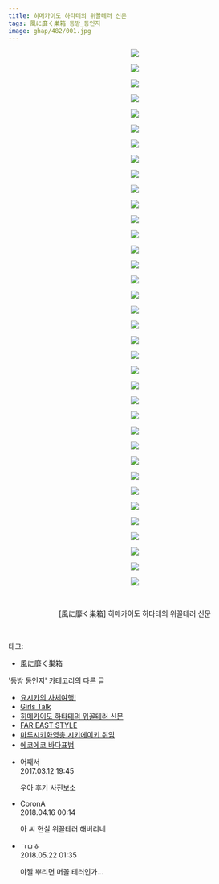 ```yaml
---
title: 히메카이도 하타테의 위꼴테러 신문
tags: 風に靡く巣箱 동방_동인지
image: ghap/482/001.jpg
---
```

<div class="article">
<p style="text-align: center; clear: none; float: none;"><img src="{{ site.nasurl }}/ghap/482/001.jpg"/></p>
<p style="text-align: center; clear: none; float: none;"><img src="{{ site.nasurl }}/ghap/482/002.jpg"/></p>
<p style="text-align: center; clear: none; float: none;"><img src="{{ site.nasurl }}/ghap/482/003.jpg"/></p>
<p style="text-align: center; clear: none; float: none;"><img src="{{ site.nasurl }}/ghap/482/004.jpg"/></p>
<p style="text-align: center; clear: none; float: none;"><img src="{{ site.nasurl }}/ghap/482/005.jpg"/></p>
<p style="text-align: center; clear: none; float: none;"><img src="{{ site.nasurl }}/ghap/482/006.jpg"/></p>
<p style="text-align: center; clear: none; float: none;"><img src="{{ site.nasurl }}/ghap/482/007.jpg"/></p>
<p style="text-align: center; clear: none; float: none;"><img src="{{ site.nasurl }}/ghap/482/008.jpg"/></p>
<p style="text-align: center; clear: none; float: none;"><img src="{{ site.nasurl }}/ghap/482/009.jpg"/></p>
<p style="text-align: center; clear: none; float: none;"><img src="{{ site.nasurl }}/ghap/482/010.jpg"/></p>
<p style="text-align: center; clear: none; float: none;"><img src="{{ site.nasurl }}/ghap/482/011.jpg"/></p>
<p style="text-align: center; clear: none; float: none;"><img src="{{ site.nasurl }}/ghap/482/012.jpg"/></p>
<p style="text-align: center; clear: none; float: none;"><img src="{{ site.nasurl }}/ghap/482/013.jpg"/></p>
<p style="text-align: center; clear: none; float: none;"><img src="{{ site.nasurl }}/ghap/482/014.jpg"/></p>
<p style="text-align: center; clear: none; float: none;"><img src="{{ site.nasurl }}/ghap/482/015.jpg"/></p>
<p style="text-align: center; clear: none; float: none;"><img src="{{ site.nasurl }}/ghap/482/016.jpg"/></p>
<p style="text-align: center; clear: none; float: none;"><img src="{{ site.nasurl }}/ghap/482/017.jpg"/></p>
<p style="text-align: center; clear: none; float: none;"><img src="{{ site.nasurl }}/ghap/482/018.jpg"/></p>
<p style="text-align: center; clear: none; float: none;"><img src="{{ site.nasurl }}/ghap/482/019.jpg"/></p>
<p style="text-align: center; clear: none; float: none;"><img src="{{ site.nasurl }}/ghap/482/020.jpg"/></p>
<p style="text-align: center; clear: none; float: none;"><img src="{{ site.nasurl }}/ghap/482/021.jpg"/></p>
<p style="text-align: center; clear: none; float: none;"><img src="{{ site.nasurl }}/ghap/482/022.jpg"/></p>
<p style="text-align: center; clear: none; float: none;"><img src="{{ site.nasurl }}/ghap/482/023.jpg"/></p>
<p style="text-align: center; clear: none; float: none;"><img src="{{ site.nasurl }}/ghap/482/024.jpg"/></p>
<p style="text-align: center; clear: none; float: none;"><img src="{{ site.nasurl }}/ghap/482/025.jpg"/></p>
<p style="text-align: center; clear: none; float: none;"><img src="{{ site.nasurl }}/ghap/482/026.jpg"/></p>
<p style="text-align: center; clear: none; float: none;"><img src="{{ site.nasurl }}/ghap/482/027.jpg"/></p>
<p style="text-align: center; clear: none; float: none;"><img src="{{ site.nasurl }}/ghap/482/028.jpg"/></p>
<p style="text-align: center; clear: none; float: none;"><img src="{{ site.nasurl }}/ghap/482/029.jpg"/></p>
<p style="text-align: center; clear: none; float: none;"><img src="{{ site.nasurl }}/ghap/482/030.jpg"/></p>
<p style="text-align: center; clear: none; float: none;"><img src="{{ site.nasurl }}/ghap/482/031.jpg"/></p>
<p style="text-align: center; clear: none; float: none;"><img src="{{ site.nasurl }}/ghap/482/032.jpg"/></p>
<p style="text-align: center; clear: none; float: none;"><img src="{{ site.nasurl }}/ghap/482/033.jpg"/></p>
<p style="text-align: center; clear: none; float: none;"><img src="{{ site.nasurl }}/ghap/482/034.jpg"/></p>
<p style="text-align: center; clear: none; float: none;"><img src="{{ site.nasurl }}/ghap/482/035.jpg"/></p>
<p style="text-align: center; clear: none; float: none;"><img src="{{ site.nasurl }}/ghap/482/036.jpg"/></p>
<p style="text-align: center; clear: none; float: none;"><br/></p>
<p style="text-align: center; clear: none; float: none;">[風に靡く巣箱] 히메카이도 하타테의 위꼴테러 신문</p>
<p><br/></p>
</div><div class="tagTrail">
<p>태그: </p>
<ul>
<li>風に靡く巣箱</li>
</ul>
</div><div class="another">
<p>'동방 동인지' 카테고리의 다른 글</p>
<ul>
<li><a href="/2016-06-21-ghap_484">요시카의 사체여행!</a></li>
<li><a href="/2016-06-21-ghap_483">Girls Talk</a></li>
<li><a href="/2016-06-21-ghap_482">히메카이도 하타테의 위꼴테러 신문</a></li>
<li><a href="/2016-06-21-ghap_481">FAR EAST STYLE</a></li>
<li><a href="/2016-06-21-ghap_480">마루시키화영총 시키에이키 취임</a></li>
<li><a href="/2016-06-21-ghap_479">에코에코 바다표범</a></li>
</ul>
</div><div class="cb_module cb_fluid">
<div class="cb_wrt cb_profile">
<div class="comment">
<ul>
<li class="cb_thumb_off" id="comment14937665">
<div class="cb_comment_area">
<div class="cb_info_area">
<div class="cb_section">
<span class="cb_nick_name">어째서</span>
</div>
<div class="cb_section">
<span class="cb_date">2017.03.12 19:45 </span>
</div>
</div>
<div class="cb_dsc_comment">
<p class="cb_dsc">
											우아 후기 사진보소
										</p>
</div>
</div></li>
<li class="cb_thumb_off" id="comment15239502">
<div class="cb_comment_area">
<div class="cb_info_area">
<div class="cb_section">
<span class="cb_nick_name">CoronA</span>
</div>
<div class="cb_section">
<span class="cb_date">2018.04.16 00:14 </span>
</div>
</div>
<div class="cb_dsc_comment">
<p class="cb_dsc">
											아 씨 현실 위꼴테러 해버리네
										</p>
</div>
</div></li>
<li class="cb_thumb_off" id="comment15259889">
<div class="cb_comment_area">
<div class="cb_info_area">
<div class="cb_section">
<span class="cb_nick_name">ㄱㅁㅎ</span>
</div>
<div class="cb_section">
<span class="cb_date">2018.05.22 01:35 </span>
</div>
</div>
<div class="cb_dsc_comment">
<p class="cb_dsc">
											야짤 뿌리면 머꼴 테러인가...
										</p>
</div>
</div></li>
</ul>
</div>
</div><!-- commentList close -->
</div>